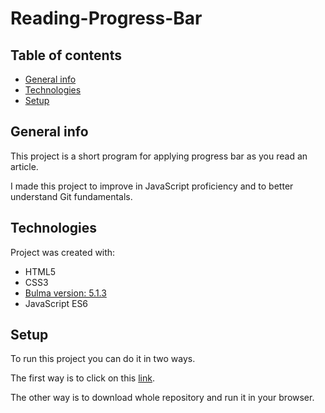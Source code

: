 # Reading-Progress-Bar

## Table of contents
* [General info](#general-info)
* [Technologies](#technologies)
* [Setup](#setup)


## General info
This project is a short program for applying progress bar as you read an article.

I made this project to improve in JavaScript proficiency and to better understand Git fundamentals.

## Technologies
Project was created with:
* HTML5
* CSS3
* [Bulma version: 5.1.3](https://bulma.io/)
* JavaScript ES6

## Setup
To run this project you can do it in two ways.

The first way is to click on this [link](https://htmlpreview.github.io/?https://github.com/piotrgorski23/Reading-Progress-Bar/blob/master/index.html).

The other way is to download whole repository and run it in your browser.
